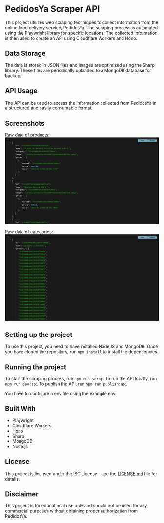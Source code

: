 # PedidosYa Scraper API

This project utilizes web scraping techniques to collect information from the online food delivery service, PedidosYa. The scraping process is automated using the Playwright library for specific locations. The collected information is then used to create an API using Cloudflare Workers and Hono. 

## Data Storage
The data is stored in JSON files and images are optimized using the Sharp library. These files are periodically uploaded to a MongoDB database for backup.

## API Usage
The API can be used to access the information collected from PedidosYa in a structured and easily consumable format.

## Screenshots

Raw data of products:
![image of raw data from the API](/screenshots/products.png)

Raw data of categories:
![image of raw data from the API](/screenshots/categories.png)

## Setting up the project
To use this project, you need to have installed NodeJS and MongoDB.
Once you have cloned the repository, run `npm install` to install the dependencies.

## Running the project
To start the scraping process, run `npm run scrap`.
To run the API locally, run `npm run dev:api`
To publish the API, run `npm run publish:api`

You have to configure a env file using the example.env.

## Built With
- Playwright
- Cloudflare Workers
- Hono
- Sharp
- MongoDB
- Node.js

## License
This project is licensed under the ISC License - see the [LICENSE.md](LICENSE.md) file for details.

## Disclaimer
This project is for educational use only and should not be used for any commercial purposes without obtaining proper authorization from PedidosYa.